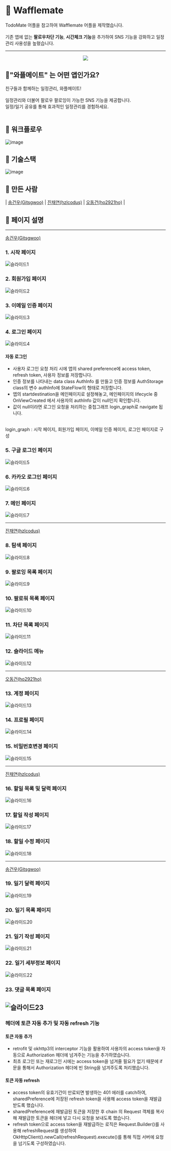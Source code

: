 # 💽 Wafflemate

TodoMate 어플을 참고하여 Wafflemate 어플을 제작했습니다.
<br/>
<br/>
기존 앱에 없는 **팔로우차단 기능**, **시간체크 기능**을 추가하여 SNS 기능을 강화하고 일정관리 사용성을 높혔습니다.

---

<center><img src = "https://user-images.githubusercontent.com/40379446/216377971-6cd45f39-484d-4ad9-9451-973dae12fdea.png"></center>


## 👭"와플메이트" 는 어떤 앱인가요?

친구들과 함께하는 일정관리, 와플메이트!
<br/>
<br/>
일정관리와 더불어 팔로우 팔로잉이 가능한 SNS 기능을 제공합니다.
<br/>
일정/일기 공유를 통해 효과적인 일정관리를 경험하세요.
<br/>
<br/>

## 🔀 워크플로우
![image](https://user-images.githubusercontent.com/40379446/216748806-38cec0ff-630f-4585-86b7-67db31572757.png)

## 🚀 기술스택
![image](https://user-images.githubusercontent.com/40379446/216749056-1084e546-12d9-4532-a0e7-9d5911f06d75.png)


## 🔨 만든 사람
| [송건우(Gitsgwoo)](https://github.com/Gitsgwoo) | [진채연(hzlcodus)](https://github.com/hzlcodus) | [오동건(ho2921ho)](https://github.com/ho2921ho) |



## 📄 페이지 설명

---
[송건우(Gitsgwoo)](https://github.com/Gitsgwoo)
<br>

### 1. 시작 페이지
![슬라이드1](https://user-images.githubusercontent.com/40379446/216739447-c8828df3-4d10-4fd5-a272-13151c8a1e78.PNG)

### 2. 회원가입 페이지
![슬라이드2](https://user-images.githubusercontent.com/40379446/216739452-2370377a-da14-46fc-a119-4ee94cd75fd8.PNG)

### 3. 이메일 인증 페이지
![슬라이드3](https://user-images.githubusercontent.com/40379446/216739456-be94b0db-831c-49ab-9190-a78cb4c50994.PNG)

### 4. 로그인 페이지
![슬라이드4](https://user-images.githubusercontent.com/40379446/216739458-9fcc461e-e6c8-4b29-a5ef-ac1c3526df0e.PNG)
<br/>

#### 자동 로그인 
- 사용자 로그인 요청 처리 시에 앱의 shared preference에 access token, refresh token, 사용자 정보를 저장합니다. <br/>
- 인증 정보를 나타내는 data class AuthInfo 를 만들고 인증 정보를  AuthStorage class의 변수 authInfo에 StateFlow<AuthInfo>의 형태로 저장합니다. <br/>
- 앱의 startdestination을 메인페이지로 설정해놓고, 메인페이지의 lifecycle 중 OnViewCreated 에서 사용자의 authInfo 값이 null인지 확인합니다. <br/>
- 값이 null이라면 로그인 요청을 처리하는 중첩그래프 login_graph로 navigate 됩니다. <br/>
 <br/>
login_graph : 시작 페이지, 회원가입 페이지, 이메일 인증 페이지, 로그인 페이지로 구성

### 5. 구글 로그인 페이지
![슬라이드5](https://user-images.githubusercontent.com/40379446/216739460-1e77eb2c-91a7-45f7-8728-790b2cc1d4bd.PNG)

### 6. 카카오 로그인 페이지
![슬라이드6](https://user-images.githubusercontent.com/40379446/216739462-d7f6ebf2-d816-4ff4-9bd8-09c7eff2d0f1.PNG)

### 7. 메인 페이지
![슬라이드7](https://user-images.githubusercontent.com/40379446/216739465-7da1ddef-e848-4a04-89d7-97ac0b4eb057.PNG)


---
[진채연(hzlcodus)](https://github.com/hzlcodus)
<br>

### 8. 탐색 페이지
![슬라이드8](https://user-images.githubusercontent.com/40379446/216739468-703ba829-bf03-4e77-ac28-c7c27c1a6c84.PNG)

### 9. 팔로잉 목록 페이지
![슬라이드9](https://user-images.githubusercontent.com/40379446/216739472-e83e9ace-b2e7-4c45-b9c3-cfa717e6d624.PNG)

### 10. 팔로워 목록 페이지
![슬라이드10](https://user-images.githubusercontent.com/40379446/216739478-cbc13d31-a08e-4475-86fc-15e3608a698f.PNG)

### 11. 차단 목록 페이지
![슬라이드11](https://user-images.githubusercontent.com/40379446/216739480-1e74907c-dd9d-485e-b0c9-3c11732c8dc8.PNG)

### 12. 슬라이드 메뉴
![슬라이드12](https://user-images.githubusercontent.com/40379446/216739482-920d2009-7ab7-4824-97d1-5592e3bb99e6.PNG)

---
[오동건(ho2921ho)](https://github.com/ho2921ho)
<br>

### 13. 계정 페이지
![슬라이드13](https://user-images.githubusercontent.com/40379446/216739484-80865431-54e0-4b4d-a1f3-470c6795d3bd.PNG)

### 14. 프로필 페이지
![슬라이드14](https://user-images.githubusercontent.com/40379446/216739487-53ef3589-48c2-486d-9154-fbf7975fc1ef.PNG)

### 15. 비밀번호변경 페이지
![슬라이드15](https://user-images.githubusercontent.com/40379446/216739493-53051afb-de62-4cf3-8276-8e849b9e38b0.PNG)


---
[진채연(hzlcodus)](https://github.com/hzlcodus)
<br>

### 16. 할일 목록 및 달력 페이지
![슬라이드16](https://user-images.githubusercontent.com/40379446/216739495-cc8c1035-ffc5-40d6-b961-8445e1d1a357.PNG)

### 17. 할일 작성 페이지
![슬라이드17](https://user-images.githubusercontent.com/40379446/216739497-ca700913-022c-4e76-9bb9-099b5d262d3f.PNG)

### 18. 할일 수정 페이지
![슬라이드18](https://user-images.githubusercontent.com/40379446/216739500-dcffe18a-0231-42ca-ac7b-52a61e591b7c.PNG)

---
[송건우(Gitsgwoo)](https://github.com/Gitsgwoo)
<br>
### 19. 일기 달력 페이지
![슬라이드19](https://user-images.githubusercontent.com/40379446/216739509-c73265c9-854f-448f-8a36-cc0865749dc9.PNG)

### 20. 일기 목록 페이지
![슬라이드20](https://user-images.githubusercontent.com/40379446/216739513-a2adc12c-1db9-4d17-abac-4076c2d51490.PNG)

### 21. 일기 작성 페이지
![슬라이드21](https://user-images.githubusercontent.com/40379446/216739515-b17202b6-a6d6-4835-a8e8-111b0bceee62.PNG)

### 22. 일기 세부정보 페이지
![슬라이드22](https://user-images.githubusercontent.com/40379446/216739518-8234a4b2-3e7e-4cc7-802b-9af3599527e6.PNG)

### 23. 댓글 목록 페이지
![슬라이드23](https://user-images.githubusercontent.com/40379446/216739519-7cb43991-4efc-493f-b9f6-d7fe482f4d05.PNG)
---
### 헤더에 토큰 자동 추가 및 자동 refresh 기능
#### 토큰 자동 추가 
- retrofit 및 okhttp3의 interceptor 기능을 활용하여 사용자의 access token을 자동으로 Authorization 헤더에 넘겨주는 기능을 추가하였습니다.
- 최초 로그인 또는 재로그인 시에는 access token을 넘겨줄 필요가 없기 때문에 if 문을 통해서 Authorization 헤더에 빈 String을 넘겨주도록 처리했습니다.

#### 토큰 자동 refresh  
- access token의 유효기간이 만료되면 발생하는 401 에러를 catch하여, sharedPreference에 저장된 refresh token을 사용해 access token을 재발급 받도록 했습니다. 
- sharedPreference에 재발급된 토큰을 저장한 후 chain 의 Request 객체를 복사해 재발급한 토큰을 헤더에 넣고 다시 요청을 보내도록 했습니다. 
- refresh token으로 access token을 재발급하는 로직은 Request.Builder()를 사용해 refreshRequest를 생성하여 OkHttpClient().newCall(refreshRequest).execute()를 통해 직접 서버에 요청을 넘기도록 구성하였습니다.
